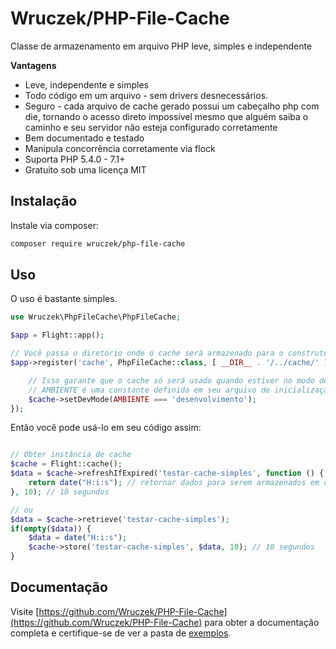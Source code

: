 # Wruczek/PHP-File-Cache

Classe de armazenamento em arquivo PHP leve, simples e independente

**Vantagens**
- Leve, independente e simples
- Todo código em um arquivo - sem drivers desnecessários.
- Seguro - cada arquivo de cache gerado possui um cabeçalho php com die, tornando o acesso direto impossível mesmo que alguém saiba o caminho e seu servidor não esteja configurado corretamente
- Bem documentado e testado
- Manipula concorrência corretamente via flock
- Suporta PHP 5.4.0 - 7.1+
- Gratuito sob uma licença MIT

## Instalação

Instale via composer:

```bash
composer require wruczek/php-file-cache
```

## Uso

O uso é bastante simples.

```php
use Wruczek\PhpFileCache\PhpFileCache;

$app = Flight::app();

// Você passa o diretório onde o cache será armazenado para o construtor
$app->register('cache', PhpFileCache::class, [ __DIR__ . '/../cache/' ], function(PhpFileCache $cache) {

	// Isso garante que o cache só será usado quando estiver no modo de produção
	// AMBIENTE é uma constante definida em seu arquivo de inicialização ou em outro lugar em seu aplicativo
	$cache->setDevMode(AMBIENTE === 'desenvolvimento');
});
```

Então você pode usá-lo em seu código assim:

```php

// Obter instância de cache
$cache = Flight::cache();
$data = $cache->refreshIfExpired('testar-cache-simples', function () {
    return date("H:i:s"); // retornar dados para serem armazenados em cache
}, 10); // 10 segundos

// ou
$data = $cache->retrieve('testar-cache-simples');
if(empty($data)) {
	$data = date("H:i:s");
	$cache->store('testar-cache-simples', $data, 10); // 10 segundos
}
```

## Documentação

Visite [https://github.com/Wruczek/PHP-File-Cache](https://github.com/Wruczek/PHP-File-Cache) para obter a documentação completa e certifique-se de ver a pasta de [exemplos](https://github.com/Wruczek/PHP-File-Cache/tree/master/examples).